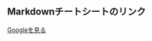 ## Markdownチートシートのリンク  
[Google]: http://www.google.co.jp  
[Googleを見る][Google]  
<script src="https://gist.github.com/mignonstyle/083c9e1651d7734f84c99b8cf49d57fa.js"></script>  
